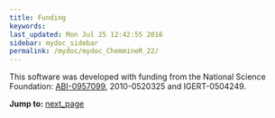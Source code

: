 ```yaml
---
title: Funding
keywords: 
last_updated: Mon Jul 25 12:42:55 2016
sidebar: mydoc_sidebar
permalink: /mydoc/mydoc_ChemmineR_22/
---
```


This software was developed with funding from the National Science
Foundation: [ABI-0957099](http://www.nsf.gov/awardsearch/showAward.do?AwardNumber=0957099),
2010-0520325 and IGERT-0504249.

<div class="tags">
<b>Jump to: </b>
<a href="../../mydoc/mydoc_ChemmineR_23/" class="btn btn-default navbar-btn cursorNorm" role="button">next_page</a>
</div>

